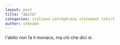 ```yaml
---
layout: post
title: "abito"
categories: italiano catchphrase statement tshirt
author: unknown
---
```

l'abito non fa il monaco, ma ciò che dici si.
